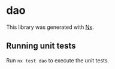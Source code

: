 # dao

This library was generated with [Nx](https://nx.dev).

## Running unit tests

Run `nx test dao` to execute the unit tests.
